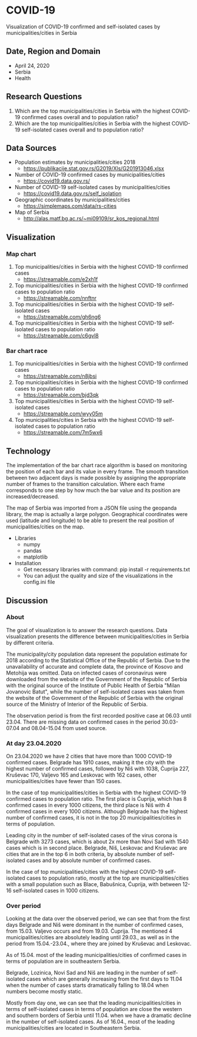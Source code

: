 # COVID-19
Visualization of COVID-19 confirmed and self-isolated cases by municipalities/cities in Serbia

## Date, Region and Domain
* April 24, 2020
* Serbia
* Health
      
## Research Questions
1. Which are the top municipalities/cities in Serbia with the highest COVID-19 confirmed cases overall and to population ratio?
1. Which are the top municipalities/cities in Serbia with the highest COVID-19 self-isolated cases overall and to population ratio?

## Data Sources
* Population estimates by municipalities/cities 2018
    * https://publikacije.stat.gov.rs/G2019/Xls/G201913046.xlsx
* Number of COVID-19 confirmed cases by municipalities/cities
    * https://covid19.data.gov.rs/
* Number of COVID-19 self-isolated cases by municipalities/cities
    * https://covid19.data.gov.rs/self_isolation
* Geographic coordinates by municipalities/cities
    * https://simplemaps.com/data/rs-cities
* Map of Serbia
    * http://alas.matf.bg.ac.rs/~mi09109/sr_kos_regional.html

## Visualization
### Map chart
1. Top municipalities/cities in Serbia with the highest COVID-19 confirmed cases
    * https://streamable.com/e2xh1f
1. Top municipalities/cities in Serbia with the highest COVID-19 confirmed cases to population ratio
    * https://streamable.com/nnftnr
1. Top municipalities/cities in Serbia with the highest COVID-19 self-isolated cases
    * https://streamable.com/gh6ng6
1. Top municipalities/cities in Serbia with the highest COVID-19 self-isolated cases to population ratio
    * https://streamable.com/c6gvl8

### Bar chart race
1. Top municipalities/cities in Serbia with the highest COVID-19 confirmed cases
    * https://streamable.com/n8jbsi
1. Top municipalities/cities in Serbia with the highest COVID-19 confirmed cases to population ratio
    * https://streamable.com/bjd3qk
1. Top municipalities/cities in Serbia with the highest COVID-19 self-isolated cases
    * https://streamable.com/wyy05m
1. Top municipalities/cities in Serbia with the highest COVID-19 self-isolated cases to population ratio
    * https://streamable.com/7m5wx6

## Technology
The implementation of the bar chart race algorithm is based on monitoring the position of each bar and its value in every frame.
The smooth transition between two adjacent days is made possible by assigning the appropriate number of frames to the transition calculation. Where each frame corresponds to one step by how much the bar value and its position are increased/decreased.

The map of Serbia was imported from a JSON file using the geopanda library, the map is actually a large polygon. Geographical coordinates were used (latitude and longitude) to be able to present the real position of municipalities/cities on the map.

* Libraries
    * numpy
    * pandas
    * matplotlib  
* Installation
    * Get necessary libraries with command: pip install -r requirements.txt
    * You can adjust the quality and size of the visualizations in the config.ini file

## Discussion
### About
The goal of visualization is to answer the research questions. Data visualization presents the difference between municipalities/cities in Serbia by different criteria. 

The municipality/city population data represent the population estimate for 2018 according to the Statistical Office of the Republic of Serbia. Due to the unavailability of accurate and complete data, the province of Kosovo and Metohija was omitted. Data on infected cases of coronavirus were downloaded from the website of the Government of the Republic of Serbia with the original source of the Institute of Public Health of Serbia "Milan Jovanovic Batut", while the number of self-isolated cases was taken from the website of the Government of the Republic of Serbia with the original source of the Ministry of Interior of the Republic of Serbia.

The observation period is from the first recorded positive case at 06.03 until 23.04. There are missing data on confirmed cases in the period 30.03-07.04 and 08.04-15.04 from used source.

### At day 23.04.2020
On 23.04.2020 we have 2 cities that have more than 1000 COVID-19 confirmed cases. Belgrade has 1910 cases, making it the city with the highest number of confirmed cases, followed by Niš with 1038,
Ćuprija 227, Kruševac 170, Valjevo 165 and Leskovac with 162 cases, other municipalities/cities have fewer than 150 cases.

In the case of top municipalities/cities in Serbia with the highest COVID-19 confirmed cases to population ratio. The first place is Ćuprija, which has 8 confirmed cases in every 1000 citizens, the third place is Niš with 4 confirmed cases in every 1000 citizens.
Although Belgrade has the highest number of confirmed cases, 
it is not in the top 20 municipalities/cities in terms of population.

Leading city in the number of self-isolated cases of the virus corona is Belgrade with 3273 cases, which is about 2x more than Novi Sad with 1540 cases which is in second place. Belgrade, Niš, Leskovac and Kruševac are cities that are in the top 6 in both criteria, by absolute number of self-isolated cases and by absolute number of confirmed cases.

In the case of top municipalities/cities with the highest COVID-19 self-isolated cases to population ratio, mostly at the top are municipalities/cities with a small population such as Blace, Babušnica, Ćuprija, with between 12-16 self-isolated cases in 1000 citizens.

### Over period
Looking at the data over the observed period, we can see that from the first days Belgrade and Niš were dominant in the number of confirmed cases, from 15.03. Valjevo occurs and from 19.03. Ćuprija.
The mentioned 4 municipalities/cities are absolutely leading until 29.03., as well as in the period from 15.04.-23.04., where they are joined by Kruševac and Leskovac.

As of 15.04. most of the leading municipalities/cities of confirmed cases in terms of population are in southeastern Serbia.

Belgrade, Lozinica, Novi Sad and Niš are leading in the number of self-isolated cases which are generally increasing from the first days to 11.04 when the number of cases starts dramatically falling to 18.04 when numbers become mostly static.

Mostly from day one, we can see that the leading municipalities/cities in terms of self-isolated cases in terms of population are close the western and southern borders of Serbia until 11.04. when we have a dramatic decline in the number of self-isolated cases. As of 16.04., most of the leading municipalities/cities are located in Southeastern Serbia.
